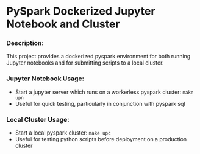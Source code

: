 # PySpark Dockerized Jupyter Notebook and Cluster


### Description:
This project provides a dockerized pyspark environment for both running Jupyter notebooks and for submitting scripts to a local cluster.


### Jupyter Notebook Usage:
* Start a jupyter server which runs on a workerless pyspark cluster: ` make upn `
* Useful for quick testing, particularly in conjunction with pyspark sql


### Local Cluster Usage:
* Start a local pyspark cluster: ` make upc `
* Useful for testing python scripts before deployment on a production cluster
